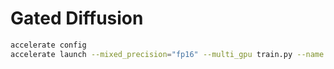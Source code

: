 # Gated Diffusion


```bash
accelerate config
accelerate launch --mixed_precision="fp16" --multi_gpu train.py --name <RUN_NAME> --config configs/train.yaml
```
